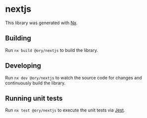# nextjs

This library was generated with [Nx](https://nx.dev).

## Building

Run `nx build @ory/nextjs` to build the library.

## Developing

Run `nx dev @ory/nextjs` to watch the source code for changes and continuously
build the library.

## Running unit tests

Run `nx test @ory/nextjs` to execute the unit tests via
[Jest](https://jestjs.io).
